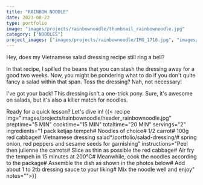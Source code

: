 ```yaml
---
title: "RAINBOW NOODLE"
date: 2023-08-22
type: portfolio
image: "images/projects/rainbownoodle/thumbnail_rainbownoodle.jpg"
category: ["NOODLES"]
project_images: ["images/projects/rainbownoodle/IMG_1716.jpg", "images/projects/rainbownoodle/IMG_1707.jpg"]
---
```

Hey, does my Vietnamese salad dressing recipe still ring a bell?

In that recipe, I spilled the beans that you can stash the dressing away for a good two weeks. Now, you might be pondering what to do if you don't quite fancy a salad within that span. Toss the dressing? Nah, not necessary!

I've got your back! This dressing isn't a one-trick pony. Sure, it's awesome on salads, but it's also a killer match for noodles.

Ready for a quick lesson? Let's dive in!
{{< recipe 
img="images/projects/rainbownoodle/header_rainbownoodle.jpg"
preptime="5 MIN" 
cooktime="15 MIN" 
totaltime="20 MIN" 
servings="2" 
ingredients="1 pack ketjap tempeh# Noodles of choice# 1/2 carrot# 100g red cabbage# Vietnamese dressing salad*/portfolio/salad-dressing/# spring onion, red peppers and sesame seeds for garnishing" 
instructions="Peel then julienne the carrots# Slice as thin as possible the red cabbage# Air fry the tempeh in 15 minutes at 200°C# Meanwhile, cook the noodles according to the package# Assemble the dish as shown in the photos below# Add about 1 to 2tb dressing sauce to your liking# Mix the noodle well and enjoy"
notes="">}}



